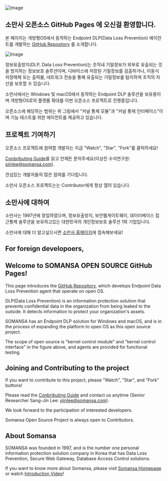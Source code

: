 ![Image](https://github.com/SomansaOpenSource/endpointdlp/blob/master/docs/somansa%20_logo.jpg)

## 소만사 오픈소스 GitHub Pages 에 오신걸 환영합니다.

본 페이지는 개방형OS에서 동작하는 Endpoint DLP(Data Loss Prevention) 에이전트를 개발하는 [GitHub Repository](https://github.com/SomansaOpenSource/endpointdlp) 를 소개합니다.

![Image](https://github.com/SomansaOpenSource/endpointdlp/blob/master/docs/300.png)

정보유출방지(DLP, Data Loss Prevention)는 조직내 기밀정보가 외부로 유출되는 것을 방지하는 정보보호 솔루션이며, 디바이스에 저장된 기밀정보를 검출하거나, 이동식 저장매체 또는 출력물, 네트워크 전송을 통해 유출되는 기밀정보를 탐지하여 조직의 자산을 보호할 수 있습니다.

소만사에서는 Windows 및 macOS에서 동작하는 Endpoint DLP 솔루션을 보유중이며 개방형OS로의 플랫폼 확대를 이번 오픈소스 프로젝트로 진행중입니다.

오픈소스에 해당하는 범위는 위 그림에서 "커널 통제 모듈"과 "커널 통제 인터페이스"이며 기능 테스트를 위한 에이전트를 제공하고 있습니다.

## 프로젝트 기여하기

오픈소스 프로젝트에 참여할 개발자는 지금 "Watch", "Star", "Fork"를 클릭하세요!

[Conbributing Guide](https://github.com/SomansaOpenSource/endpointdlp/blob/master/CONTRIBUTUNG.md)를 읽고 언제든 문의주세요(이상진 수석연구원: sjinlee@somansa.com).

관심있는 개발자들의 많은 참여를 기다립니다.

소만사 오픈소스 프로젝트는는 Contributor에게 항상 열려 있습니다.

## 소만사에 대하여

소만사는 1997년에 창업하였으며, 정보유출방지, 보안웹게이트웨이, 데이터베이스 접근통제 솔루션을 보유하고있는 대한민국의 개인정보보호 솔루션 1위 기업입니다.

소만사에 대해 더 알고싶으시면 [소만사 홈페이지](https://www.somansa.com)에 접속해보세요!

## For foreign developoers,
## Welcome to SOMANSA OPEN SOURCE GitHub Pages!

This page introduces the [GitHub Repository](https://github.com/SomansaOpenSource/endpointdlp), which develops Endpoint Data Loss Prevention agent that operate on open OS.

DLP(Data Loss Prevention) is an information protection solution that prevents confidential data in the organization from being leaked to the outside. It detects information to protect your organization's assets.

SOMANSA has an Endpoint DLP solution for Windows and macOS, and is in the process of expanding the platform to open OS as this open source project.

The scope of open source is "kernel control module" and "kernel control interface" in the figure above, and agents are provided for functional testing.

## Joining and Contributing to the project

If you want to contribute to this project, please "Watch", "Star", and "Fork" buttons!

Please read the [Conbributing Guide](https://github.com/SomansaOpenSource/endpointdlp/blob/master/CONTRIBUTUNG.md) and contact us anytime (Senior Researcher Sang-Jin Lee: sjinlee@somansa.com).

We look forward to the participation of interested developers.

Somansa Open Source Project is always open to Contributors.

## About Somansa

SOMANSA was founded in 1997, and is the number one personal information protection solution company in Korea that has Data Loss Prevention, Secure Web Gateway, Database Access Control solutions.

If you want to know more about Somansa, please visit [Somansa Homepage](https://www.somansa.com) or watch [Introduction Video](https://youtu.be/rOSnPyCRJ78)!
